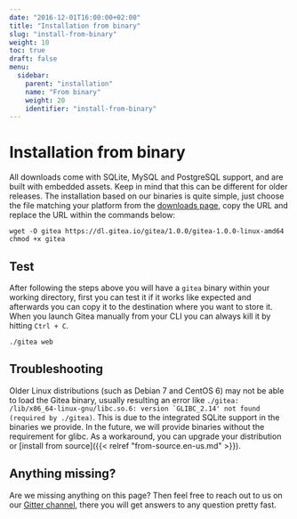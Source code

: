```yaml
---
date: "2016-12-01T16:00:00+02:00"
title: "Installation from binary"
slug: "install-from-binary"
weight: 10
toc: true
draft: false
menu:
  sidebar:
    parent: "installation"
    name: "From binary"
    weight: 20
    identifier: "install-from-binary"
---
```


# Installation from binary

All downloads come with SQLite, MySQL and PostgreSQL support, and are built with embedded assets. Keep in mind that this can be different for older releases. The installation based on our binaries is quite simple, just choose the file matching your platform from the [downloads page](https://dl.gitea.io/gitea), copy the URL and replace the URL within the commands below:

```
wget -O gitea https://dl.gitea.io/gitea/1.0.0/gitea-1.0.0-linux-amd64
chmod +x gitea
```

## Test

After following the steps above you will have a `gitea` binary within your working directory, first you can test it if it works like expected and afterwards you can copy it to the destination where you want to store it. When you launch Gitea manually from your CLI you can always kill it by hitting `Ctrl + C`.

```
./gitea web
```

## Troubleshooting

Older Linux distributions (such as Debian 7 and CentOS 6) may not be able to load the Gitea binary, usually resulting an error like ```./gitea: /lib/x86_64-linux-gnu/libc.so.6: version `GLIBC_2.14' not found (required by ./gitea)```. This is due to the integrated SQLite support in the binaries we provide. In the future, we will provide binaries without the requirement for glibc. As a workaround, you can upgrade your distribution or [install from source]({{< relref "from-source.en-us.md" >}}).

## Anything missing?

Are we missing anything on this page? Then feel free to reach out to us on our [Gitter channel](https://gitter.im/go-gitea/gitea/), there you will get answers to any question pretty fast.
